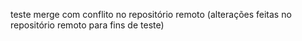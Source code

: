 teste merge com conflito no repositório remoto (alterações feitas no repositório remoto para fins de teste)

